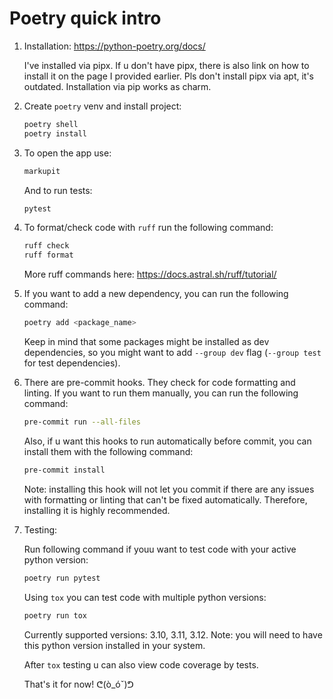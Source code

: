 # Poetry quick intro

1. Installation: https://python-poetry.org/docs/

    I've installed via pipx. If u don't have pipx, there is also link on how to install it on the page I provided earlier. Pls don't install pipx via apt, it's outdated. Installation via pip works as charm.

2. Create `poetry` venv and install project:

    ```bash
    poetry shell
    poetry install
    ```

3. To open the app use:

    ```bash
    markupit
    ```

    And to run tests:

    ```bash
    pytest
    ```

4. To format/check code with `ruff` run the following command:

    ```bash
    ruff check
    ruff format
    ```
    More ruff commands here: https://docs.astral.sh/ruff/tutorial/

5. If you want to add a new dependency, you can run the following command:

    ```bash
    poetry add <package_name>
    ```

    Keep in mind that some packages might be installed as dev dependencies, so you might want to add `--group dev` flag (`--group test ` for test dependencies).

6. There are pre-commit hooks. They check for code formatting and linting. If you want to run them manually, you can run the following command:

    ```bash
    pre-commit run --all-files
    ```

    Also, if u want this hooks to run automatically before commit, you can install them with the following command:

    ```bash
    pre-commit install
    ```

    Note: installing this hook will not let you commit if there are any issues with formatting or linting that can't be fixed automatically. Therefore, installing it is highly recommended.

6. Testing:

    Run following command if youu want to test code with your active python version:

    ```bash
    poetry run pytest
    ```

    Using `tox` you can test code with multiple python versions:

    ```bash
    poetry run tox
    ```

    Currently supported versions: 3.10, 3.11, 3.12.
    Note: you will need to have this python version installed in your system.

    After `tox` testing u can also view code coverage by tests.

    That's it for now! ᕦ(ò_óˇ)ᕤ
